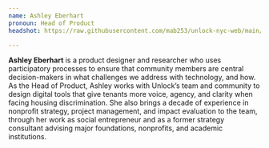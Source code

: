 ```yaml
---
name: Ashley Eberhart
pronoun: Head of Product
headshot: https://raw.githubusercontent.com/mab253/unlock-nyc-web/main/uploads/29-compressed.png

---
```

**Ashley Eberhart** is a product designer and researcher who uses participatory processes to ensure that community members are central decision-makers in what challenges we address with technology, and how. As the Head of Product, Ashley works with Unlock’s team and community to design digital tools that give tenants more voice, agency, and clarity when facing housing discrimination. She also brings a decade of experience in nonprofit strategy, project management, and impact evaluation to the team, through her work as social entrepreneur and as a former strategy consultant advising major foundations, nonprofits, and academic institutions.